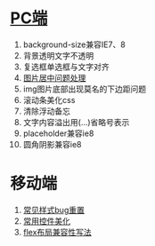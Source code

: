 # [PC端](https://github.com/chen77/CSS-Hack/issues/1)

1. background-size兼容IE7、8
2. 背景透明文字不透明
3. 复选框单选框与文字对齐
4. [图片居中问题处理](https://github.com/chen77/CSS-Hack/issues/4)
5. img图片底部出现莫名的下边距问题
6. 滚动条美化css
7. 清除浮动备忘
8. 文字内容溢出用(…)省略号表示
9. placeholder兼容ie8
10. 圆角阴影兼容ie8

# 移动端
1. [常见样式bug重置](https://github.com/chen77/CSS-Hack/issues/10)
2. [常用控件美化](https://github.com/chen77/CSS-Hack/issues/14)
3. [flex布局兼容性写法](https://github.com/chen77/CSS-Hack/issues/15)
